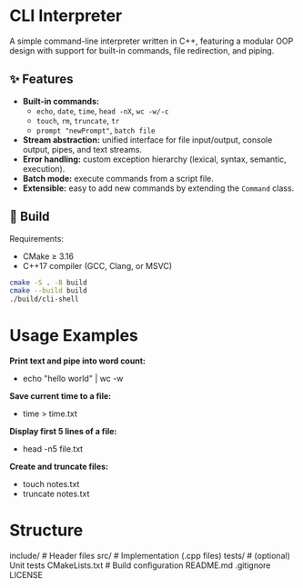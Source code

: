 # CLI Interpreter

A simple command-line interpreter written in C++, featuring a modular OOP design with support for built-in commands, file redirection, and piping.

## ✨ Features
- **Built-in commands:**
  - `echo`, `date`, `time`, `head -nX`, `wc -w/-c`
  - `touch`, `rm`, `truncate`, `tr`
  - `prompt "newPrompt"`, `batch file`
- **Stream abstraction:** unified interface for file input/output, console output, pipes, and text streams.
- **Error handling:** custom exception hierarchy (lexical, syntax, semantic, execution).
- **Batch mode:** execute commands from a script file.
- **Extensible:** easy to add new commands by extending the `Command` class.

## 🚀 Build
Requirements:
- CMake ≥ 3.16
- C++17 compiler (GCC, Clang, or MSVC)

```bash
cmake -S . -B build
cmake --build build
./build/cli-shell
```

# Usage Examples

**Print text and pipe into word count:**  
  - echo "hello world" | wc -w

**Save current time to a file:**  
  - time > time.txt

**Display first 5 lines of a file:**  
  - head -n5 file.txt

**Create and truncate files:**  
  - touch notes.txt
  - truncate notes.txt

# Structure

include/        # Header files
src/            # Implementation (.cpp files)
tests/          # (optional) Unit tests
CMakeLists.txt  # Build configuration
README.md
.gitignore
LICENSE

